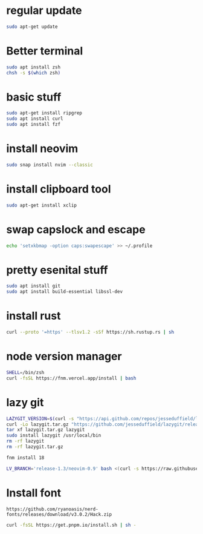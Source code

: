 # regular update
```bash
sudo apt-get update
```

# Better terminal
```bash
sudo apt install zsh
chsh -s $(which zsh)
```

# basic stuff
```bash
sudo apt-get install ripgrep
sudo apt install curl
sudo apt install fzf
```

# install neovim
```bash
sudo snap install nvim --classic
```

# install clipboard tool
```bash
sudo apt-get install xclip
```

# swap capslock and escape
```bash
echo 'setxkbmap -option caps:swapescape' >> ~/.profile
```

# pretty esenital stuff
```bash
sudo apt install git
sudo apt install build-essential libssl-dev
```

# install rust
```bash
curl --proto '=https' --tlsv1.2 -sSf https://sh.rustup.rs | sh
```

# node version manager
```bash
SHELL=/bin/zsh
curl -fsSL https://fnm.vercel.app/install | bash
```

# lazy git
```bash
LAZYGIT_VERSION=$(curl -s "https://api.github.com/repos/jesseduffield/lazygit/releases/latest" | grep -Po '"tag_name": "v\K[^"]*')
curl -Lo lazygit.tar.gz "https://github.com/jesseduffield/lazygit/releases/latest/download/lazygit_${LAZYGIT_VERSION}_Linux_x86_64.tar.gz"
tar xf lazygit.tar.gz lazygit
sudo install lazygit /usr/local/bin
rm -rf lazygit
rm -rf lazygit.tar.gz

fnm install 18 

LV_BRANCH='release-1.3/neovim-0.9' bash <(curl -s https://raw.githubusercontent.com/LunarVim/LunarVim/release-1.3/neovim-0.9/utils/installer/install.sh)
```

# Install font
```
https://github.com/ryanoasis/nerd-fonts/releases/download/v3.0.2/Hack.zip
```

```bash
curl -fsSL https://get.pnpm.io/install.sh | sh -
```




